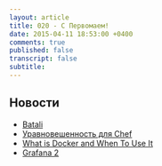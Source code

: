 ```yaml
---
layout: article
title: 020 - С Первомаем!
date: 2015-04-11 18:53:00 +0400
comments: true
published: false
transcript: false
subtitle:
---
```


## Новости

* [Batali](http://hw-ops.com/blog/2015/03/17/batali/)
* [Уравновешенность для Chef](https://github.com/poise/poise)
* [What is Docker and When To Use It](http://www.centurylinklabs.com/what-is-docker-and-when-to-use-it/)
* [Grafana 2](http://grafana.org/blog/2015/04/20/Grafana-2-Released.html)
